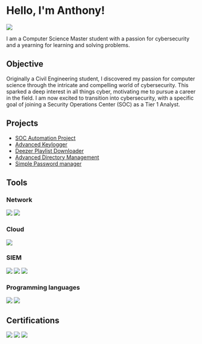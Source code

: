 # Hello, I'm Anthony!
<a href="https://www.linkedin.com/in/anthony-chen-6068b9334"><img src="https://img.shields.io/badge/-LinkedIn-0072b1?&style=for-the-badge&logo=linkedin&logoColor=white" /></a>

I am a Computer Science Master student with a passion for cybersecurity and a yearning for learning and solving problems.

## Objective

Originally a Civil Engineering student, I discovered my passion for computer science through the intricate and compelling world of cybersecurity. This sparked a deep interest in all things cyber, motivating me to pursue a career in the field. I am now excited to transition into cybersecurity, with a specific goal of joining a Security Operations Center (SOC) as a Tier 1 Analyst.

## Projects
- [SOC Automation Project]()
- [Advanced Keylogger]()
- [Deezer Playlist Downloader]()
- [Advanced Directory Management]()
- [Simple Password manager](https://github.com/anthchn/My-Projects/tree/main/Simple-Password-Manager)

## Tools



### Network
<div>
    <img src="https://img.shields.io/badge/-Wireshark-1679A7?&style=for-the-badge&logo=Wireshark&logoColor=white" />
    <img src="https://img.shields.io/badge/-tcpdump-004d7f?&style=for-the-badge&logo=gnu-bash&logoColor=white" />
    
</div>

### Cloud
<div>
    <img src="https://custom-icon-badges.demolab.com/badge/AWS-%23FF9900.svg?&style=for-the-badge&logo=aws&logoColor=white"/>

</div>

### SIEM
<div>
    <img src="https://img.shields.io/badge/-Wazuh-0078D4?&style=for-the-badge&logo=Microsoft&logoColor=white" />
    <img src="https://img.shields.io/badge/-Splunk-000000?&style=for-the-badge&logo=Splunk&logoColor=white" />
    <img src="https://img.shields.io/badge/-Elastic-005571?&style=for-the-badge&logo=Elastic&logoColor=white" />
</div>

### Programming languages
<div>
    <img src="https://img.shields.io/badge/Python-3776AB?&style=for-the-badge&logo=python&logoColor=fff"/>
    <img src="https://img.shields.io/badge/MySQL-4479A1?&style=for-the-badge&logo=mysql&logoColor=fff"/>
</div>

## Certifications

<div>
<img src="https://img.shields.io/badge/-Security%2B-FF0000?&style=for-the-badge&logo=CompTIA&logoColor=white" />
<img src="https://custom-icon-badges.demolab.com/badge/AWS CERTIFIED CLOUD PRACTITIONER-%23FF9900.svg?&style=for-the-badge&logo=aws&logoColor=white"/>
<img src="https://img.shields.io/badge/Google Cybersecurity-4285F4?&style=for-the-badge&logo=google&logoColor=white"/>
</div>


